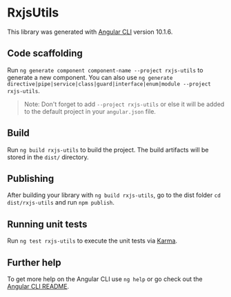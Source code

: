 # RxjsUtils

This library was generated with [Angular CLI](https://github.com/angular/angular-cli) version 10.1.6.

## Code scaffolding

Run `ng generate component component-name --project rxjs-utils` to generate a new component. You can also use `ng generate directive|pipe|service|class|guard|interface|enum|module --project rxjs-utils`.
> Note: Don't forget to add `--project rxjs-utils` or else it will be added to the default project in your `angular.json` file. 

## Build

Run `ng build rxjs-utils` to build the project. The build artifacts will be stored in the `dist/` directory.

## Publishing

After building your library with `ng build rxjs-utils`, go to the dist folder `cd dist/rxjs-utils` and run `npm publish`.

## Running unit tests

Run `ng test rxjs-utils` to execute the unit tests via [Karma](https://karma-runner.github.io).

## Further help

To get more help on the Angular CLI use `ng help` or go check out the [Angular CLI README](https://github.com/angular/angular-cli/blob/master/README.md).
